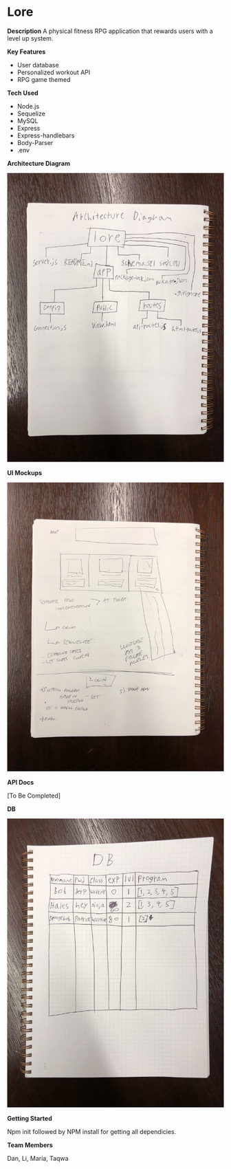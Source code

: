 # Lore
**Description**
A physical fitness RPG application that rewards users with a level up system.

**Key Features**

- User database
- Personalized workout API
- RPG game themed

**Tech Used**

- Node.js
- Sequelize
- MySQL
- Express
- Express-handlebars
- Body-Parser
- .env

**Architecture Diagram**

![arch_sketch](app/public/img/arch_sketch.jpeg)

**UI Mockups**

![ui_mu](app/public/img/ui_mu.jpeg)

**API Docs**

[To Be Completed]

**DB**

![db_sketch](app/public/img/db_sketch.jpeg)

**Getting Started**

Npm init followed by NPM install for getting all dependicies. 

**Team Members**

Dan, Li, Maria, Taqwa
